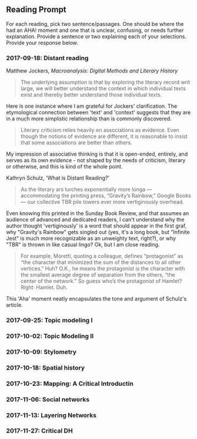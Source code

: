 ## Reading Prompt

For each reading, pick two sentence/passages. One should be where the had an AHA! moment and one that is unclear, confusing, or needs further explanation. Provide a sentence or two explaining each of your selections.  Provide your response below.

 

### 2017-09-18: Distant reading

Matthew Jockers, *Macroanalysis: Digital Methods and Literary History*

> The underlying assumption is that by exploring the literary record writ large, we will better understand the context in which individual texts exist and thereby better understand those individual texts. 

Here is one instance where I am grateful for Jockers' clarification. The etymological connection between 'text' and 'context' suggests that they are in a much more simplistic relationship than is commonly discovered.

> Literary criticism relies heavily on associations as evidence. Even though the notions of evidence are different, it is reasonable to insist that some associations are better than others.

My impression of associative thinking is that it is open-ended, entirely, and serves as its own evidence - not shaped by the needs of criticism, literary or otherwise, and this is kind of the whole point.

Kathryn Schulz, 'What is Distant Reading?'

> As the literary ars lurches exponentially more longa — accommodating the printing press, “Gravity’s Rainbow,” Google Books — our collective TBR pile towers ever more vertiginously overhead. 

Even knowing this printed in the Sunday Book Review, and that assumes an audience of advanced and dedicated readers, I can't understand why the author thought 'vertiginously' is a word that should appear in the first graf, why "Gravity's Rainbow" gets singled out (yes, it's a long book, but "Infinite Jest" is much more recognizable as an unweighty text, right?), or why "TBR" is thrown in like casual lingo? Ok, but I am close reading.

> For example, Moretti, quoting a colleague, defines “protagonist” as “the character that minimized the sum of the distances to all other vertices.” Huh? O.K., he means the protagonist is the character with the smallest average degree of separation from the others, “the center of the network.” So guess who’s the protagonist of Hamlet? Right: Hamlet. Duh.

This 'Aha' moment neatly encapsulates the tone and argument of Schulz's article.

### 2017-09-25: Topic modeling I

### 2017-10-02: Topic Modeling II

### 2017-10-09: Stylometry

### 2017-10-18: Spatial history

### 2017-10-23: Mapping: A Critical Introductin

### 2017-11-06: Social networks

### 2017-11-13: Layering Networks

### 2017-11-27: Critical DH
